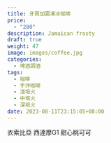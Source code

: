 ```yaml
---
title: 牙買加霜凍冰咖啡
price:
  - "280"
description: Jamaican frosty
draft: true
weight: 47
image: images/coffee.jpg
categories:
  - 啤酒調酒
tags:
  - 咖啡
  - 手沖咖啡
  - 淺培火
  - 中培火
  - 深培火
date: 2023-08-11T23:15:05+08:00
---
```


 衣索比亞 西達摩G1 甜心桃可可
